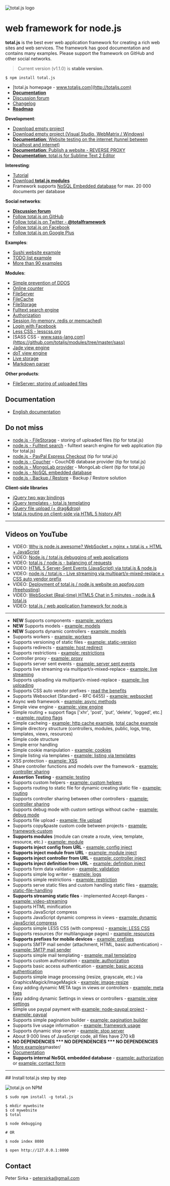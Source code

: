 ![total.js logo](http://www.totaljs.com/download/logo-black.png)

web framework for node.js
=========================

__total.js__ is the best ever web application framework for creating a rich web sites and web services. The framework has good documentation and contains many examples. Please support the framework on GitHub and other social networks.

> Current version (v1.1.0) is __stable version__.

```
$ npm install total.js
```

- [total.js homepage - www.totaljs.com](http://totaljs.com)
- [__Documentation__](http://docs.totaljs.com)
- [Discussion forum](https://groups.google.com/forum/#!forum/totaljs)
- [Changelog](https://github.com/totaljs/framework/blob/master/changes.txt)
- [__Roadmap__](https://github.com/totaljs/framework/issues/milestones?with_issues=no)

__Development__:

- [Download empty project](https://github.com/totaljs/framework/releases)
- [Download empty project (Visual Studio, WebMatrix / Windows)](https://github.com/totaljs/framework/releases)
- [__Documentation__: Website testing on the internet (tunnel between localhost and internet)](http://docs.totaljs.com/#ngrok)
- [__Documentation__: Publish a website - REVERSE PROXY](http://docs.totaljs.com/#publish)
- [__Documentation__: total.js for Sublime Text 2 Editor](http://docs.totaljs.com/#sublime)

__Interesting__:

- [Tutorial](http://docs.totaljs.com/tutorial/)
- [Download __total.js modules__](https://github.com/totaljs/modules/)
- Framework supports [NoSQL Embedded database](https://github.com/petersirka/nosql) for max. 20 000 documents per database

__Social networks__:

- [__Discussion forum__](https://groups.google.com/forum/#!forum/totaljs)
- [Follow total.js on GitHub](https://github.com/totaljs/framework)
- [Follow total.js on Twitter - __@totalframework__](https://twitter.com/totalframework)
- [Follow total.js on Facebook](https://www.facebook.com/totaljs.web.framework)
- [Follow total.js on Google Plus](https://plus.google.com/u/0/113175077493180148081/posts)

__Examples__:

- [Sushi website example](http://sushi.totaljs.com)
- [TODO list example](http://todo.totaljs.com)
- [More than 90 examples](https://github.com/totaljs/examples/tree/master/)

__Modules__:

- [Simple prevention of DDOS](https://github.com/totaljs/modules/tree/master/ddos)
- [Online counter](https://github.com/totaljs/modules/tree/master/online)
- [FileServer](https://github.com/totaljs/modules/tree/master/fileserver)
- [FileCache](https://github.com/totaljs/modules/tree/master/filecache)
- [FileStorage](https://github.com/totaljs/modules/tree/master/filestorage)
- [Fulltext search engine](https://github.com/totaljs/modules/tree/master/fulltext)
- [Authorization](https://github.com/totaljs/modules/tree/master/authorization)
- [Session (in-memory, redis or memcached)](https://github.com/totaljs/modules/tree/master/session)
- [Login with Facebook](https://github.com/totaljs/modules/tree/master/facebook)
- [Less CSS - lesscss.org](https://github.com/totaljs/modules/tree/master/less)
- [SASS CSS - www.sass-lang.com](https://github.com/totaljs/modules/tree/master/sass)
- [Jade view engine](https://github.com/totaljs/modules/tree/master/jade)
- [doT view engine](https://github.com/totaljs/modules/tree/master/dot)
- [Live storage](https://github.com/totaljs/modules/tree/master/storage)
- [Markdown parser](https://github.com/totaljs/modules/tree/master/markdown)

__Other products__:

- [FileServer: storing of uploaded files](https://github.com/petersirka/fileserver)

Documentation
-------------
- [English documentation](http://docs.totaljs.com/)

Do not miss
-----------

- [node.js - FileStorage](https://github.com/petersirka/node-filestorage) - storing of uploaded files (tip for total.js)
- [node.js - Fulltext search](https://github.com/petersirka/node-fulltext) - fulltext search engine for web application (tip for total.js)
- [node.js - PayPal Express Checkout](https://github.com/petersirka/node-paypal-express-checkout) (tip for total.js)
- [node.js - Coucher](https://github.com/petersirka/node-couchdb) - CouchDB database provider (tip for total.js)
- [node.js - MongoLab provider](https://github.com/petersirka/node-mongolab) - MongoLab client (tip for total.js)
- [node.js - NoSQL embedded database](https://github.com/petersirka/nosql)
- [node.js - Backup / Restore](https://github.com/petersirka/node-backup) - Backup / Restore solution

__Client-side libraries__

- [jQuery two way bindings](https://github.com/petersirka/jquery.bindings)
- [jQuery templates - total.js templating](https://github.com/petersirka/jquery.templates)
- [jQuery file upload (+ drag&drop)](https://github.com/petersirka/jquery.upload)
- [total.js routing on client-side via HTML 5 history API](https://github.com/petersirka/total.js-clientside)

***

Videos on YouTube
-----------------

- VIDEO: [Why is node.js awesome? WebSocket + nginx + total.js + HTML + JavaScript ](http://www.youtube.com/watch?v=4Vrqx0UnpYk)
- VIDEO: [Node.js / total.js debugging of web applications](http://www.youtube.com/watch?v=4wLq_bJ_sfs)
- VIDEO: [total.js / node.js - balancing of requests](http://www.youtube.com/watch?v=1VOJ7cWoboo)
- VIDEO: [HTML 5 Server-Sent Events (JavaScript) via total.js & node.js](http://www.youtube.com/watch?v=XoWIv3xGxR4)
- VIDEO: [node.js / total.js - Live streaming via multipart/x-mixed-replace + CSS auto vendor prefix](http://www.youtube.com/watch?v=qZqO4c4Fw2k)
- VIDEO: [Deployment of total.js / node.js website on appfog.com (freehosting)](http://www.youtube.com/watch?v=kZvCCyR6iBI)
- VIDEO: [WebSocket (Real-time) HTML5 Chat in 5 minutes - node.js & total.js](http://www.youtube.com/watch?v=lW1vsKMUaKg)
- VIDEO: [total.js / web application framework for node.js](http://www.youtube.com/watch?v=3GMQJki82Lo)

***

* **NEW** Supports components - [example: workers](https://github.com/totaljs/examples/tree/master/components)
* **NEW** Supports models - [example: models](https://github.com/totaljs/examples/tree/master/models)
* **NEW** Supports dynamic controllers - [example: models](https://github.com/totaljs/examples/tree/master/minimal)
* Supports workers - [example: workers](https://github.com/totaljs/examples/tree/master/workers)
* Supports versioning of static files - [example: static-version](https://github.com/totaljs/examples/tree/master/static-version)
* Supports redirects - [example: host redirect](https://github.com/totaljs/examples/tree/master/redirect-host)
* Supports restrictions - [example: restrictions](https://github.com/totaljs/examples/tree/master/framework-restrictions)
* Controller proxy - [example: proxy](https://github.com/totaljs/examples/tree/master/controller-proxy)
* Supports server sent events - [example: server sent events](https://github.com/totaljs/examples/tree/master/server-sent-events)
* Supports live streaming via multipart/x-mixed-replace - [example: live streaming](https://github.com/totaljs/examples/tree/master/live-streaming)
* Supports uploading via multipart/x-mixed-replace - [example: live uploading](https://github.com/totaljs/examples/tree/master/live-streaming-upload)
* Supports CSS auto vendor prefixes - [read the benefits](http://www.totaljs.com/benefits/)
* Supports Websocket (Standard - RFC 6455) - [example: websocket](https://github.com/totaljs/examples/tree/master/websocket)
* Async web framework - [example: async methods](https://github.com/totaljs/examples/tree/master/async)
* Simple view engine - [example: view engine](https://github.com/totaljs/examples/tree/master/views)
* Simple routing + support flags ['xhr', 'post', 'put', 'delete', 'logged', etc.] - [example: routing flags](https://github.com/totaljs/examples/tree/master/routing-flags)
* Simple cacheing - [example: http cache example](https://github.com/totaljs/examples/tree/master/cache-http), [total cache example](https://github.com/totaljs/examples/tree/master/cache-total)
* Simple directory structure (controllers, modules, public, logs, tmp, templates, views, resources)
* Simple code structure
* Simple error handling
* Simple cookie manipulation - [example: cookies](https://github.com/totaljs/examples/tree/master/cookies)
* Simple listing via templates - [example: listing via templates](https://github.com/totaljs/examples/tree/master/templating)
* XSS protection - [example: XSS](https://github.com/totaljs/examples/tree/master/framework-xss-protection)
* Share controller functions and models over the framework - [example: controller sharing](https://github.com/totaljs/examples/tree/master/controller-sharing)
* __Assertion Testing__ - [example: testing](https://github.com/totaljs/examples/tree/master/testing)
* Supports custom helpers - [example: custom helpers](https://github.com/totaljs/examples/tree/master/View-custom-helper)
* Supports routing to static file for dynamic creating static file - [example: routing](https://github.com/totaljs/examples/tree/master/routing)
* Supports controller sharing between other controllers - [example: controller sharing](https://github.com/totaljs/examples/tree/master/controller-sharing)
* Supports debug mode with custom settings without cache - [example: debug mode](https://github.com/totaljs/examples/tree/master/config-debug-release)
* Supports file upload - [example: file upload](https://github.com/totaljs/examples/tree/master/upload-multipart)
* Supports copy&paste custom code between projects - [example: framework-custom](https://github.com/totaljs/examples/tree/master/framework-custom)
* __Supports modules__ (module can create a route, view, template, resource, etc.) - [example: module](https://github.com/totaljs/examples/tree/master/framework-modules)
* __Supports inject config from URL__ - [example: config inject](https://github.com/totaljs/examples/tree/master/framework-inject-config)
* __Supports inject module from URL__ - [example: module inject](https://github.com/totaljs/examples/tree/master/framework-inject-module)
* __Supports inject controller from URL__ - [example: controller inject](https://github.com/totaljs/examples/tree/master/framework-inject-controller)
* __Supports inject definition from URL__ - [example: definition inject](https://github.com/totaljs/examples/tree/master/framework-inject-definition)
* Supports form data validation - [example: validation](https://github.com/totaljs/examples/tree/master/validation)
* Supports simple log writer - [example: logs](https://github.com/totaljs/examples/tree/master/logs)
* Supports simple restrictions - [example: restriction](https://github.com/totaljs/examples/tree/master/restrictions-ip)
* Supports serve static files and custom handling static files - [example: static-file-handling](https://github.com/totaljs/examples/tree/master/static-file-handling)
* __Supports streaming static files__ - implemented Accept-Ranges - [example: video-streaming](https://github.com/totaljs/examples/tree/master/video-streaming)
* Supports HTML minification
* Supports JavaScript compress
* Supports JavaScript dynamic compress in views - [example: dynamic JavaScript compress](https://github.com/totaljs/examples/tree/master/views-javascript-compress)
* Supports simple LESS CSS (with compress) - [example: LESS CSS](https://github.com/totaljs/examples/tree/master/css-less)
* Supports resources (for multilanguage pages) - [example: resources](https://github.com/totaljs/examples/tree/master/localization-resources)
* __Supports prefixes for mobile devices__ - [example: prefixes](https://github.com/totaljs/examples/tree/master/mobile)
* Supports SMTP mail sender (attachment, HTML, basic authentication) - [example: SMTP mail sender](https://github.com/totaljs/examples/tree/master/email-templating)
* Supports simple mail templating - [example: mail templating](https://github.com/totaljs/examples/tree/master/email-templating)
* Supports custom authorization - [example: authorization](https://github.com/totaljs/examples/tree/master/authorization)
* Supports basic access authentication - [example: basic access authentication](https://github.com/totaljs/examples/tree/master/authorization-www-basic)
* Supports simple image processing (resize, grayscale, etc.) via GraphicsMagick/ImageMagick - [example: image-resize](https://github.com/totaljs/examples/tree/master/image-resize)
* Easy adding dynamic META tags in views or controllers - [example: meta tags](https://github.com/totaljs/examples/tree/master/views-meta)
* Easy adding dynamic Settings in views or controllers - [example: view settings](https://github.com/totaljs/examples/tree/master/views-settings)
* Simple use paypal payment with [example: node-paypal project](https://github.com/petersirka/node-paypal) - [example: paypal](https://github.com/totaljs/examples/tree/master/paypal)
* Supports simple pagination builder - [example: pagination builder](https://github.com/totaljs/examples/tree/master/paging)
* Supports live usage information - [example: framework usage](https://github.com/totaljs/examples/tree/master/framework-usage)
* Supports dynamic stop server - [example: stop server](https://github.com/totaljs/examples/tree/master/framework-stop)
* About 9 000 lines of JavaScript code, all files have 270 kB
* __NO DEPENDENCIES *** NO DEPENDENCIES *** NO DEPENDENCIES__
* [More examples](https://github.com/totaljs/examples/tree)master/
* [Documentation](http://docs.totaljs.com/)
* __Supports internal NoSQL embedded database__ - [example: authorization](https://github.com/totaljs/examples/tree/master/authorization) or [example: contact form](https://github.com/totaljs/examples/tree/master/contact-form)

***

## Install total.js step by step

![total.js on NPM](https://nodei.co/npm/total.js.png?downloads=true)

```
$ sudo npm install -g total.js
```
```
$ mkdir mywebsite
$ cd mywebsite
$ total
```
```
$ node debugging

# OR

$ node index 8080
```
```
$ open http://127.0.0.1:8000
```

## Contact

Peter Sirka - <petersirka@gmail.com>